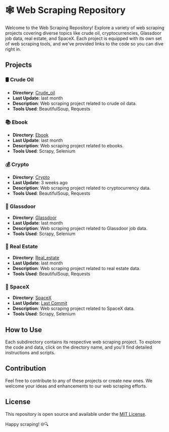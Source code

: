 # 🕸️ Web Scraping Repository

Welcome to the Web Scraping Repository! Explore a variety of web scraping projects covering diverse topics like crude oil, cryptocurrencies, Glassdoor job data, real estate, and SpaceX. Each project is equipped with its own set of web scraping tools, and we've provided links to the code so you can dive right in.

## Projects

### 🛢️ Crude Oil

- **Directory**: [Crude_oil](./Crude_oil)
- **Last Update**: last month
- **Description**: Web scraping project related to crude oil data.
- **Tools Used**: BeautifulSoup, Requests

### 📚 Ebook

- **Directory**: [Ebook](./Ebook)
- **Last Update**: last month
- **Description**: Web scraping project related to ebooks.
- **Tools Used**: Scrapy, Selenium

### 💰 Crypto

- **Directory**: [Crypto](./crypto)
- **Last Update**: 3 weeks ago
- **Description**: Web scraping project related to cryptocurrency data.
- **Tools Used**: BeautifulSoup, Requests

### 🏢 Glassdoor

- **Directory**: [Glassdoor](./glassdoor)
- **Last Update**: last month
- **Description**: Web scraping project related to Glassdoor job data.
- **Tools Used**: Scrapy, Selenium

### 🏡 Real Estate

- **Directory**: [Real_estate](./real_estate)
- **Last Update**: last month
- **Description**: Web scraping project related to real estate data.
- **Tools Used**: BeautifulSoup, Requests

### 🚀 SpaceX

- **Directory**: [SpaceX](./spacex)
- **Last Update**: [Last Commit](./spacex)
- **Description**: Web scraping project related to SpaceX data.
- **Tools Used**: Scrapy, Selenium

## How to Use

Each subdirectory contains its respective web scraping project. To explore the code and data, click on the directory name, and you'll find detailed instructions and scripts.

## Contribution

Feel free to contribute to any of these projects or create new ones. We welcome your ideas and enhancements to our web scraping efforts.

## License

This repository is open source and available under the [MIT License](./LICENSE).

Happy scraping! 🌐🔍
